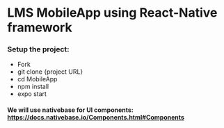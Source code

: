 # LMS MobileApp using React-Native framework
### Setup the project:

- Fork
- git clone {project URL}
- cd MobileApp
- npm install
- expo start

#### We will use nativebase for UI components: https://docs.nativebase.io/Components.html#Components
